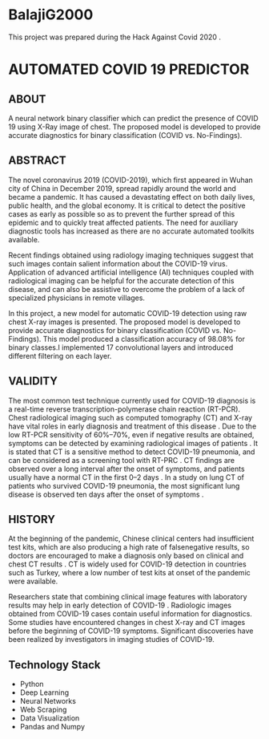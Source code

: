 # BalajiG2000

This project was prepared during the Hack Against Covid 2020 .

# AUTOMATED COVID 19 PREDICTOR

## ABOUT

A neural network binary classifier which can predict the presence of COVID 19 using X-Ray image of chest. The proposed model is developed to provide accurate diagnostics for binary classification (COVID vs. No-Findings).

## ABSTRACT

The novel coronavirus 2019 (COVID-2019), which first appeared in Wuhan city of China in December 2019, spread rapidly around the world and became a pandemic. It has caused a devastating effect on both daily lives, public health, and the global economy. It is critical to detect the positive cases as early as possible so as to prevent the further spread of this epidemic and to quickly treat affected patients. The need for auxiliary diagnostic tools has increased as there are no accurate automated toolkits available.

Recent findings obtained using radiology imaging techniques suggest that such images contain salient information about the COVID-19 virus. Application of advanced artificial intelligence (AI) techniques coupled with radiological imaging can be helpful for the accurate detection of this disease, and can also be assistive to overcome the problem of a lack of specialized physicians in remote villages.

In this project, a new model for automatic COVID-19 detection using raw chest X-ray images is presented. The proposed model is developed to provide accurate diagnostics for binary classification (COVID vs. No-Findings). This model produced a classification accuracy of 98.08% for binary classes.I implemented 17 convolutional layers and introduced different filtering on each layer.

## VALIDITY

The most common test technique currently used for COVID-19 diagnosis is a real-time reverse transcription-polymerase chain reaction (RT-PCR). Chest radiological imaging such as computed tomography (CT) and X-ray have vital roles in early diagnosis and treatment of this disease . Due to the low RT-PCR sensitivity of 60%–70%, even if negative results are obtained, symptoms can be detected by examining radiological images of patients . It is stated that CT is a sensitive method to detect COVID-19 pneumonia, and can be considered as a screening tool with RT-PRC . CT findings are observed over a long interval after the onset of symptoms, and patients usually have a normal CT in the first 0–2 days . In a study on lung CT of patients who  survived COVID-19 pneumonia, the most significant lung disease is observed ten days after the onset of symptoms .

## HISTORY 

At the beginning of the pandemic, Chinese clinical centers had insufficient test kits, which are also producing a high rate of falsenegative results, so doctors are encouraged to make a diagnosis only based on clinical and chest CT results . CT is widely used for COVID-19 detection in countries such as Turkey, where a low number of test kits at onset of the pandemic were available.

Researchers state that combining clinical image features with laboratory results may help in early detection of COVID-19 . Radiologic images obtained from COVID-19 cases contain useful information for diagnostics. Some studies have encountered changes in chest X-ray and CT images before the beginning of COVID-19 symptoms. Significant discoveries have been realized by investigators in imaging studies of COVID-19.

## Technology Stack
* Python
* Deep Learning
* Neural Networks
* Web Scraping
* Data Visualization
* Pandas and Numpy
